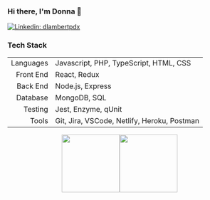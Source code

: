 ### Hi there, I'm Donna 👋

[![Linkedin: dlambertpdx](https://img.shields.io/badge/-dlambertpdx-blue?style=flat-square&logo=Linkedin&logoColor=white&link=https://www.linkedin.com/in/dlambertpdx/)](https://www.linkedin.com/in/dlambertpdx/)

### Tech Stack

|  	|  	|
|-:	|-	|
| Languages 	| Javascript, PHP, TypeScript, HTML, CSS 	|
| Front End 	| React, Redux 	|
| Back End 	| Node.js, Express 	|
| Database 	| MongoDB, SQL 	|
| Testing 	| Jest, Enzyme, qUnit 	|
| Tools 	| Git, Jira, VSCode, Netlify, Heroku, Postman 	|

<div align="center">
  <img align="" height="130px" src="https://github-readme-stats.vercel.app/api?username=sanvean74&show_icons=true&hide_title=true&include_all_commits=true&hide_border=true&theme=darcula" /><img align="" height="130px" src="https://github-readme-stats.vercel.app/api/top-langs/?username=sanvean74&show_icons=true&hide_border=true&hide_title=true&layout=compact&theme=darcula" />
</div>

